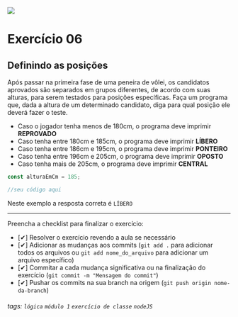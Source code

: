 ![](https://i.imgur.com/xG74tOh.png)

# Exercício 06

## Definindo as posições

Após passar na primeira fase de uma peneira de vôlei, os candidatos aprovados são separados em grupos diferentes, de acordo com suas alturas, para serem testados para posições específicas. Faça um programa que, dada a altura de um determinado candidato, diga para qual posição ele deverá fazer o teste.

- Caso o jogador tenha menos de 180cm, o programa deve imprimir **REPROVADO**
- Caso tenha entre 180cm e 185cm, o programa deve imprimir **LÍBERO**
- Caso tenha entre 186cm e 195cm, o programa deve imprimir **PONTEIRO**
- Caso tenha entre 196cm e 205cm, o programa deve imprimir **OPOSTO**
- Caso tenha mais de 205cm, o programa deve imprimir **CENTRAL**

```javascript
const alturaEmCm = 185;

//seu código aqui
```

Neste exemplo a resposta correta é `LÍBERO`

---

Preencha a checklist para finalizar o exercício:

- [✔] Resolver o exercício revendo a aula se necessário
- [✔] Adicionar as mudanças aos commits (`git add .` para adicionar todos os arquivos ou `git add nome_do_arquivo` para adicionar um arquivo específico)
- [✔] Commitar a cada mudança significativa ou na finalização do exercício (`git commit -m "Mensagem do commit"`)
- [✔] Pushar os commits na sua branch na origem (`git push origin nome-da-branch`)

###### tags: `lógica` `módulo 1` `exercício de classe` `nodeJS`
